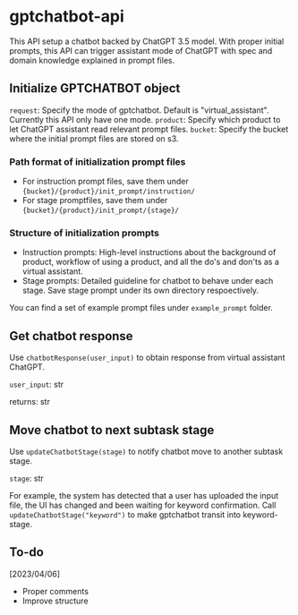 # gptchatbot-api
This API setup a chatbot backed by ChatGPT 3.5 model. With proper initial prompts, this API can trigger assistant mode of ChatGPT with spec and domain knowledge explained in prompt files. 

## Initialize GPTCHATBOT object
`request`: Specify the mode of gptchatbot. Default is "virtual_assistant". Currently this API only have one mode.
`product`: Specify which product to let ChatGPT assistant read relevant prompt files.
`bucket`: Specify the bucket where the initial prompt files are stored on s3.

### Path format of initialization prompt files
* For instruction prompt files, save them under `{bucket}/{product}/init_prompt/instruction/`
* For stage promptfiles, save them under `{bucket}/{product}/init_prompt/{stage}/`

### Structure of initialization prompts
* Instruction prompts: High-level instructions about the background of product, workflow of using a product, and all the do's and don'ts as a virtual assistant.
* Stage prompts: Detailed guideline for chatbot to behave under each stage. Save stage prompt under its own directory respoectively.

You can find a set of example prompt files under `example_prompt` folder.

## Get chatbot response
Use `chatbotResponse(user_input)` to obtain response from virtual assistant ChatGPT.

`user_input`: str

returns: str

## Move chatbot to next subtask stage
Use `updateChatbotStage(stage)` to notify chatbot move to another subtask stage.

`stage`: str

For example, the system has detected that a user has uploaded the input file, the UI has changed and been waiting for keyword confirmation. 
Call `updateChatbotStage("keyword")` to make gptchatbot transit into keyword-stage.

## To-do
[2023/04/06]
* Proper comments
* Improve structure
